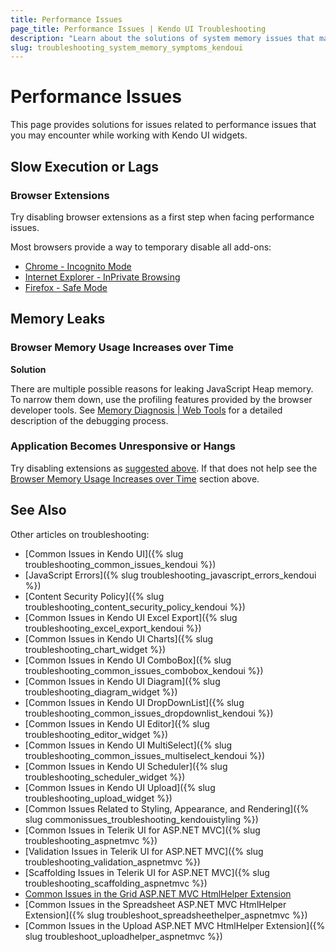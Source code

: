 ```yaml
---
title: Performance Issues
page_title: Performance Issues | Kendo UI Troubleshooting
description: "Learn about the solutions of system memory issues that may occur while working with Kendo UI controls."
slug: troubleshooting_system_memory_symptoms_kendoui
---
```


# Performance Issues

This page provides solutions for issues related to performance issues that you may encounter while working with Kendo UI widgets.

## Slow Execution or Lags

### Browser Extensions

Try disabling browser extensions as a first step when facing performance issues.

Most browsers provide a way to temporary disable all add-ons:

* [Chrome - Incognito Mode](https://support.google.com/chrome/answer/95464?source=gsearch&hl=en)
* [Internet Explorer - InPrivate Browsing](http://windows.microsoft.com/en-us/internet-explorer/products/ie-9/features/in-private)
* [Firefox - Safe Mode](https://support.mozilla.org/en-US/kb/troubleshoot-firefox-issues-using-safe-mode)

## Memory Leaks

### Browser Memory Usage Increases over Time

**Solution**

There are multiple possible reasons for leaking JavaScript Heap memory. To narrow them down, use the profiling features provided by the browser developer tools. See [Memory Diagnosis | Web Tools](https://developers.google.com/web/tools/chrome-devtools/profile/memory-problems/memory-diagnosis?hl=en) for a detailed description of the debugging process.

### Application Becomes Unresponsive or Hangs

Try disabling extensions as [suggested above](#browser-extensions). If that does not help see the [Browser Memory Usage Increases over Time](#browser-memory-usage-increases-over-time) section above.

## See Also

Other articles on troubleshooting:

* [Common Issues in Kendo UI]({% slug troubleshooting_common_issues_kendoui %})
* [JavaScript Errors]({% slug troubleshooting_javascript_errors_kendoui %})
* [Content Security Policy]({% slug troubleshooting_content_security_policy_kendoui %})
* [Common Issues in Kendo UI Excel Export]({% slug troubleshooting_excel_export_kendoui %})
* [Common Issues in Kendo UI Charts]({% slug troubleshooting_chart_widget %})
* [Common Issues in Kendo UI ComboBox]({% slug troubleshooting_common_issues_combobox_kendoui %})
* [Common Issues in Kendo UI Diagram]({% slug troubleshooting_diagram_widget %})
* [Common Issues in Kendo UI DropDownList]({% slug troubleshooting_common_issues_dropdownlist_kendoui %})
* [Common Issues in Kendo UI Editor]({% slug troubleshooting_editor_widget %})
* [Common Issues in Kendo UI MultiSelect]({% slug troubleshooting_common_issues_multiselect_kendoui %})
* [Common Issues in Kendo UI Scheduler]({% slug troubleshooting_scheduler_widget %})
* [Common Issues in Kendo UI Upload]({% slug troubleshooting_upload_widget %})
* [Common Issues Related to Styling, Appearance, and Rendering]({% slug commonissues_troubleshooting_kendouistyling %})
* [Common Issues in Telerik UI for ASP.NET MVC]({% slug troubleshooting_aspnetmvc %})
* [Validation Issues in Telerik UI for ASP.NET MVC]({% slug troubleshooting_validation_aspnetmvc %})
* [Scaffolding Issues in Telerik UI for ASP.NET MVC]({% slug troubleshooting_scaffolding_aspnetmvc %})
* [Common Issues in the Grid ASP.NET MVC HtmlHelper Extension](/aspnet-mvc/helpers/grid/troubleshooting)
* [Common Issues in the Spreadsheet ASP.NET MVC HtmlHelper Extension]({% slug troubleshoot_spreadsheethelper_aspnetmvc %})
* [Common Issues in the Upload ASP.NET MVC HtmlHelper Extension]({% slug troubleshoot_uploadhelper_aspnetmvc %})
